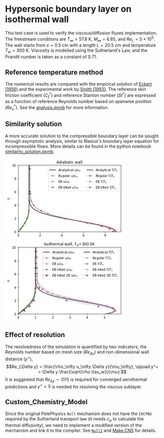 # Hypersonic boundary layer on isothermal wall

This test case is used to verify the viscous/diffusion fluxes implementation. The freestream conditions are $T_\infty = 57.8$ K, $M_\infty = 6.85$, and $Re_L = 5 \times 10^5$. The wall starts from $x = 0.5$ cm with a length $L = 20.5$ cm and temperature $T_w = 300$ K. Viscosity is modelled using the Sutherland's Law, and the Prandtl number is taken as a constant of 0.71.

## Reference temperature method
The numerical results are compared with the empirical solution of [Eckert (1956)](https://doi.org/10.1115/1.4014011) and the experimental work by [Smith (1993)](https://eprints.soton.ac.uk/462338/1/405843.pdf). The reference skin friction coefficient ($C_f^\ast$) and reference Stanton number ($St^\ast$) are expressed as a function of reference Reynolds number based on spanwise position ($Re_x^\ast$). See the [analysis.ipynb](analysis.ipynb) for more information.

## Similarity solution
A more accurate solution to the compressible boundary layer can be sought through asymptotic analysis, similar to Blasius's boundary layer equation for incompressible flows. More details can be found in the python notebook [similarity_solution.ipynb](similarity_solution.ipynb).

![Adaibatic wall](nb1.png)![Isothermal wall](nb2.png)

## Effect of resolution
The resolvedness of the simulation is quantified by two indicators, the Reynolds number based on mesh size ($Re_{\Delta y}$) and non-dimensional wall distance ($y^+$),
$$Re_{\Delta y} = \frac{\rho_\infty u_\infty \Delta y}{\mu_\infty}, \qquad y^+ = \Delta y \frac{\sqrt{\rho \tau_w}}{\mu}.$$
It is suggested that $Re_{\Delta y} \sim O(1)$ is required for converged aerothermal predictions and $y^+ < 5$ is needed for resolving the viscous sublayer.

## Custom_Chemistry_Model
Since the original PelePhysics ``Null`` mechanism does not have the ``CKCPBS`` required by the Sutherland transport law (it needs $c_p$ to calculate the thermal diffusivity), we need to implement a modified version of the mechanism and link it to the compiler. See [``Null2``](Null2) and [Make.CNS](../Make.CNS) for details.
